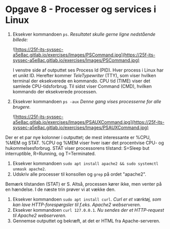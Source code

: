 # Opgave 8 - Processer og services i Linux

1. Eksekver kommandoen `ps`. *Resultatet skulle gerne ligne nedstående billede:*
    
    ![https://25f-its-syssec-a5e8ac.gitlab.io/exercises/Images/PSCommand.jpg](https://25f-its-syssec-a5e8ac.gitlab.io/exercises/Images/PSCommand.jpg)
    
    I venstre side af outputtet ses Process Id (PID). Hver process i Linux har et unikt ID. Herefter kommer *TeleTypewriter* (TTY), som viser hvilken terminal der eksekverede en kommando. CPU tid (TIME) viser det samlede CPU-tidsforbrug. Til sidst viser Command (CMD), hvilken kommando der eksekverede processen.
    
2. Eksekver kommandoen `ps -aux` *Denne gang vises processerne for alle brugere.*
    
    ![https://25f-its-syssec-a5e8ac.gitlab.io/exercises/Images/PSAUXCommand.jpg](https://25f-its-syssec-a5e8ac.gitlab.io/exercises/Images/PSAUXCommand.jpg)
    

Der er et par nye kolonner i outputtet; de mest interessante er %CPU, %MEM og STAT. %CPU og %MEM viser hver især det procentvise CPU- og hukommelsesforbrug. STAT viser processorens tilstand: S=Sleep but interruptible, R=Running, og T=Terminated.

1. Eksekver kommandoen `sudo apt install apache2 && sudo systemctl unmask apache2`.
2. Udskriv alle processer til konsollen og `grep` på ordet "apache2".

Bemærk tilstanden (STAT) er S. Altså, processen kører ikke, men venter på en hændelse. I de næste trin prøver vi at vække den.

1. Eksekver kommandoen `sudo apt install curl`. *Curl er et værktøj, som kan lave HTTP-forespørgsler til f.eks. Apache2 webserveren.*
2. Eksekver kommandoen `curl 127.0.0.1`. *Nu sendes der et HTTP-request til Apache2 webserveren.*
3. Gennemse outputtet og bekræft, at det er HTML fra Apache-serveren.